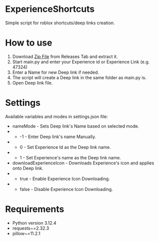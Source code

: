 # ExperienceShortcuts
Simple script for roblox shortcuts/deep links creation.
# How to use
1. Download [Zip File](https://github.com/Fe10ny/ExperienceShortcuts/releases/latest) from Releases Tab and extract it.
2. Start main.py and enter your Experience id or Experience Link (e.g. 47324)
3. Enter a Name for new Deep link if needed.
4. The script will create a Deep link in the same folder as main.py is.
5. Open Deep link file.
# Settings
Available variables and modes in settings.json file:
- nameMode - Sets Deep link's Name based on selected mode.
- - -1 - Enter Deep link's name Manually.
- - 0 - Set Experience Id as the Deep link name.
- - 1 - Set Experience's name as the Deep link name.
- downloadExperienceIcon - Downloads Experience's icon and applies onto Deep link.
- - true - Enable Experience Icon Downloading.
- - false - Disable Experience Icon Downloading.
# Requirements
- Python version 3.12.4
- requests~=2.32.3
- pillow~=11.2.1